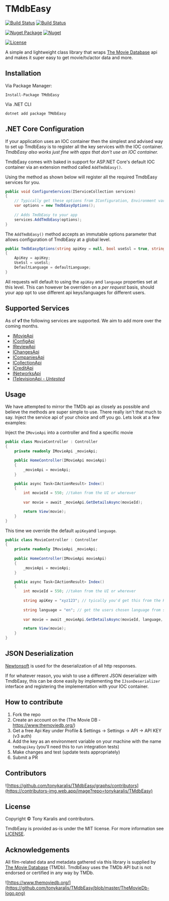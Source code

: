 # TMdbEasy

[![Build Status](https://dev.azure.com/tkaralis/TmdbEasy/_apis/build/status/Build%20%26%20test?branchName=master)](https://dev.azure.com/tkaralis/TmdbEasy/_build/latest?definitionId=3&branchName=master)
[![Build Status](https://vsrm.dev.azure.com/tkaralis/_apis/public/Release/badge/53416a01-457a-468c-b80d-e3d18d0bdd1a/1/1)](https://vsrm.dev.azure.com/tkaralis/_apis/public/Release/badge/53416a01-457a-468c-b80d-e3d18d0bdd1a/1/1)

[![Nuget Package](https://badgen.net/nuget/v/TmdbEasy)](https://www.nuget.org/packages/TMdbEasy/)
[![Nuget](https://img.shields.io/nuget/dt/TmdbEasy)](https://www.nuget.org/packages/TMdbEasy/)

[![License](https://badgen.net/badge/license/MIT/blue)](LICENSE)

A simple and lightweight class library that wraps [The Movie Database](https://www.themoviedb.org/) api and makes it super easy to get movie/tv/actor data and more.

## Installation

Via Package Manager:
```
Install-Package TMdbEasy
```

Via .NET CLI
```
dotnet add package TMdbEasy
```

## .NET Core Configuration

If your application uses an IOC container then the simplest and advised way to set up TmdbEasy is to register all the key services with the IOC container. *TmdbEasy also works just fine with apps that don't use an IOC container.*

TmdbEasy comes with baked in support for ASP.NET Core's default IOC container via an extension method called `AddTmdbEasy()`.

Using the method as shown below will register all the required TmdbEasy services for you.
``` csharp
public void ConfigureServices(IServiceCollection services)
{   
    // Typically get these options from IConfiguration, Environment variables etc
    var options = new TmdbEasyOptions();
    
    // Adds TmdbEasy to your app
    services.AddTmdbEasy(options);
}
```

The `AddTmdbEasy()` method accepts an immutable options parameter that allows configuration of TmdbEasy at a global level.
``` csharp
public TmdbEasyOptions(string apiKey = null, bool useSsl = true, string defaultLanguage = "en")
{
    ApiKey = apiKey;
    UseSsl = useSsl;
    DefaultLanguage = defaultLanguage;
}
```
All requests will default to using the `apiKey` and `language` properties set at this level. This can however be overriden on a *per request* basis, should your app opt to use different api keys/languages for different users.

## Supported Services
As of ***v1*** the following services are supported. We aim to add more over the coming months.
- [IMovieApi](https://github.com/tonykaralis/TMdbEasy/blob/master/src/Interfaces/IMovieApi.cs)
- [IConfigApi](https://github.com/tonykaralis/TMdbEasy/blob/master/src/Interfaces/IConfigApi.cs)
- [IReviewApi](https://github.com/tonykaralis/TMdbEasy/blob/master/src/Interfaces/IReviewApi.cs)
- [IChangesApi](https://github.com/tonykaralis/TMdbEasy/blob/master/src/Interfaces/IChangesApi.cs)
- [ICompaniesApi](https://github.com/tonykaralis/TMdbEasy/blob/master/src/Interfaces/ICompaniesApi.cs)
- [ICollectionApi](https://github.com/tonykaralis/TMdbEasy/blob/master/src/Interfaces/ICollectionApi.cs)
- [ICreditApi](https://github.com/tonykaralis/TMdbEasy/blob/master/src/Interfaces/ICreditApi.cs)
- [INetworksApi](https://github.com/tonykaralis/TMdbEasy/blob/master/src/Interfaces/INetworksApi.cs)
- [ITelevisionApi - *Untested*](https://github.com/tonykaralis/TMdbEasy/blob/master/src/Interfaces/ITelevisionApi.cs)

## Usage
We have attempted to mirror the TMDb api as closely as possible and believe the methods are super simple to use. There really isn't that much to say. Inject the service api of your choice and off you go. Lets look at a few examples:

Inject the `IMovieApi` into a controller and find a specific movie
``` csharp
public class MovieController : Controller
{
    private readonly IMovieApi _movieApi;

    public HomeController(IMovieApi movieApi)
    {
        _movieApi = movieApi;
    }

    public async Task<IActionResult> Index()
    {
        int movieId = 550; //taken from the UI or wherever
        
        var movie = await _movieApi.GetDetailsAsync(movieId);

        return View(movie);
    }
}
```

This time we override the default `apiKey`and `language`.
``` csharp
public class MovieController : Controller
{
    private readonly IMovieApi _movieApi;
    
    public HomeController(IMovieApi movieApi)
    {
        _movieApi = movieApi;
    }

    public async Task<IActionResult> Index()
    {
        int movieId = 550; //taken from the UI or wherever
        
        string apiKey = "xyz123"; // tyically you'd get this from the HttpContext or Database etc
        
        string language = "en"; // get the users chosen language from somewhere or set a default
        
        var movie = await _movieApi.GetDetailsAsync(movieId, language, apiKey);

        return View(movie);
    }
}
```

## JSON Deserialization 
[Newtonsoft](https://www.newtonsoft.com/json) is used for the deserialization of all http responses.

If for whatever reason, you wish to use a different JSON deserializer with TmdbEasy, this can be done easily by implementing the `IJsonDeserializer` interface and registering the implementation with your IOC container.

## How to contribute
1. Fork the repo
2. Create an account on the (The Movie DB - https://www.themoviedb.org/)
3. Get a free Api Key under Profile & Settings -> Settings -> API -> API KEY (v3 auth)
4. Add the key as an environment variable on your machine with the name `tmdbapikey` (you'll need this to run integration tests)
5. Make changes and test (update tests appropriately)
6. Submit a PR

## Contributors
![https://github.com/tonykaralis/TMdbEasy/graphs/contributors](https://contributors-img.web.app/image?repo=tonykaralis/TMdbEasy)

## License
Copyright © Tony Karalis and contributors.

TmdbEasy is provided as-is under the MIT license. For more information see [LICENSE](LICENSE).

## Acknowledgements
All film-related data and metadata gathered via this library is supplied by [The Movie Database](https://www.themoviedb.org/) (TMDb).
TmdbEasy uses the TMDb API but is not endorsed or certified in any way by TMDb.

![https://www.themoviedb.org/](https://github.com/tonykaralis/TMdbEasy/blob/master/TheMovieDb-logo.png)
